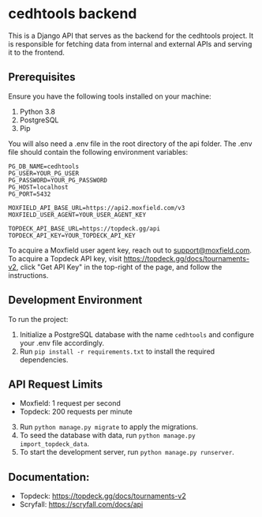 # cedhtools backend
This is a Django API that serves as the backend for the cedhtools project. It is responsible for fetching data from internal and external APIs and serving it to the frontend. 

## Prerequisites
Ensure you have the following tools installed on your machine:
1. Python 3.8
2. PostgreSQL
3. Pip

You will also need a .env file in the root directory of the api folder. The .env file should contain the following environment variables:
```
PG_DB_NAME=cedhtools
PG_USER=YOUR_PG_USER
PG_PASSWORD=YOUR_PG_PASSWORD
PG_HOST=localhost
PG_PORT=5432

MOXFIELD_API_BASE_URL=https://api2.moxfield.com/v3
MOXFIELD_USER_AGENT=YOUR_USER_AGENT_KEY

TOPDECK_API_BASE_URL=https://topdeck.gg/api
TOPDECK_API_KEY=YOUR_TOPDECK_API_KEY
```
To acquire a Moxfield user agent key, reach out to support@moxfield.com.  
To acquire a Topdeck API key, visit https://topdeck.gg/docs/tournaments-v2, click "Get API Key" in the top-right of the page, and follow the instructions.

## Development Environment
To run the project:
1. Initialize a PostgreSQL database with the name `cedhtools` and configure your .env file accordingly.
2. Run `pip install -r requirements.txt` to install the required dependencies.
## API Request Limits
- Moxfield: 1 request per second
- Topdeck: 200 requests per minute
3. Run `python manage.py migrate` to apply the migrations.
4. To seed the database with data, run `python manage.py import_topdeck_data`.
5. To start the development server, run `python manage.py runserver`.

## Documentation:
- Topdeck: https://topdeck.gg/docs/tournaments-v2
- Scryfall: https://scryfall.com/docs/api
